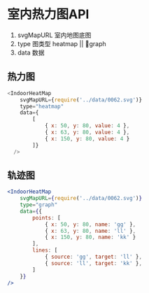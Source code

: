 # 室内热力图API

1. svgMapURL  室内地图底图
2. type  图类型   heatmap || graph
3. data  数据
## 热力图

```js
<IndoorHeatMap
    svgMapURL={require('../data/0062.svg')}
    type="heatmap"
    data={
        [
            { x: 50, y: 80, value: 4 },
            { x: 63, y: 80, value: 4 },
            { x: 150, y: 80, value: 4 }
        ]}
  /> 
```


## 轨迹图

```jsx
<IndoorHeatMap
    svgMapURL={require('../data/0062.svg')}
    type="graph"
    data={{
        points: [
            { x: 50, y: 80, name: 'gg' },
            { x: 63, y: 80, name: 'll' },
            { x: 150, y: 80, name: 'kk' }
        ],
        lines: [
            { source: 'gg', target: 'll' },
            { source: 'll', target: 'kk' },
        ]
    }}
/>
```